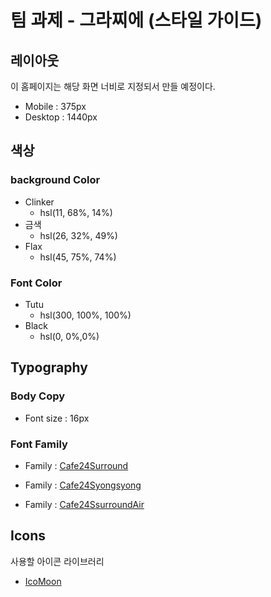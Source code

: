 # 팀 과제 - 그라찌에 (스타일 가이드)

## 레이아웃

이 홈페이지는 해당 화면 너비로 지정되서 만들 예정이다.

- Mobile : 375px
- Desktop : 1440px

## 색상

### background Color

- Clinker
  - hsl(11, 68%, 14%)
- 금색
  - hsl(26, 32%, 49%)
- Flax
  - hsl(45, 75%, 74%)

### Font Color

- Tutu
  - hsl(300, 100%, 100%)
- Black
  - hsl(0, 0%,0%)

## Typography

### Body Copy

- Font size : 16px

### Font Family

- Family : [Cafe24Surround](https://noonnu.cc/font_page/669)

- Family : [Cafe24Syongsyong](https://noonnu.cc/font_page/346)
  
- Family : [Cafe24SsurroundAir](https://noonnu.cc/font_page/670)


## Icons

사용할 아이콘 라이브러리
- [IcoMoon](https://icomoon.io/)